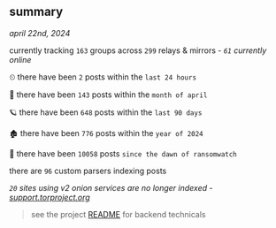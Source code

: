 
## summary
_april 22nd, 2024_

currently tracking `163` groups across `299` relays & mirrors - _`61` currently online_

⏲ there have been `2` posts within the `last 24 hours`

🦈 there have been `143` posts within the `month of april`

🪐 there have been `648` posts within the `last 90 days`

🏚 there have been `776` posts within the `year of 2024`

🦕 there have been `10058` posts `since the dawn of ransomwatch`

there are `96` custom parsers indexing posts

_`20` sites using v2 onion services are no longer indexed - [support.torproject.org](https://support.torproject.org/onionservices/v2-deprecation/)_

> see the project [README](https://github.com/joshhighet/ransomwatch#ransomwatch--) for backend technicals
